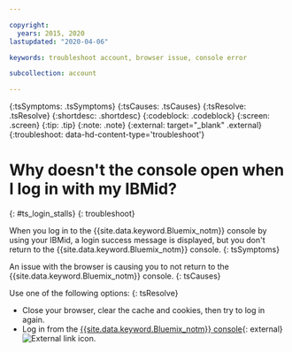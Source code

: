 ```yaml
---

copyright:
  years: 2015, 2020
lastupdated: "2020-04-06"

keywords: troubleshoot account, browser issue, console error 

subcollection: account

---
```


{:tsSymptoms: .tsSymptoms}
{:tsCauses: .tsCauses}
{:tsResolve: .tsResolve}
{:shortdesc: .shortdesc}
{:codeblock: .codeblock}
{:screen: .screen}
{:tip: .tip}
{:note: .note}
{:external: target="_blank" .external}
{:troubleshoot: data-hd-content-type='troubleshoot'}

# Why doesn't the console open when I log in with my IBMid?
{: #ts_login_stalls}
{: troubleshoot}

When you log in to the {{site.data.keyword.Bluemix_notm}} console by using your IBMid, a login success message is displayed, but you don't return to the {{site.data.keyword.Bluemix_notm}} console.
{: tsSymptoms}

An issue with the browser is causing you to not return to the {{site.data.keyword.Bluemix_notm}} console.
{: tsCauses}

Use one of the following options:
{: tsResolve}
 * Close your browser, clear the cache and cookies, then try to log in again.
 * Log in from the [{{site.data.keyword.Bluemix_notm}} console](https://{DomainName}){: external} ![External link icon](../icons/launch-glyph.svg "External link icon").
